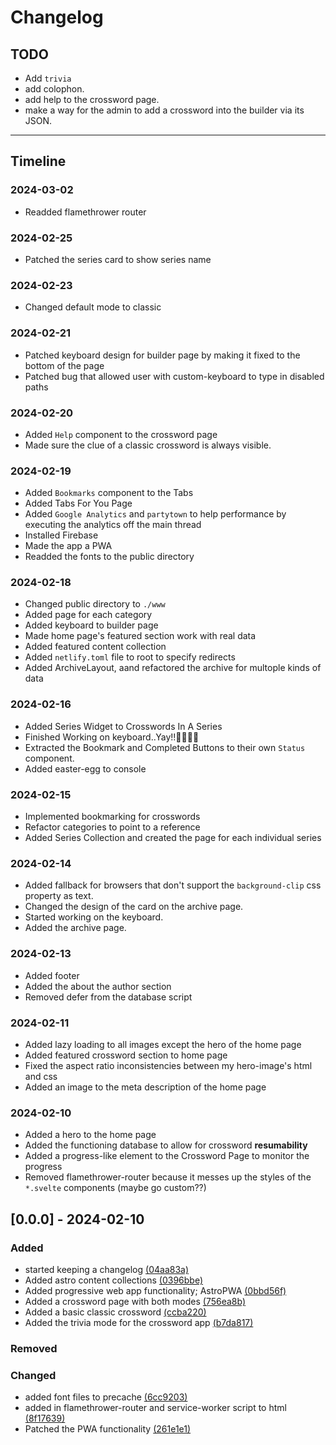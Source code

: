 # Changelog

## TODO

- Add `trivia`
- add colophon.
- add help to the crossword page.
- make a way for the admin to add a crossword into the builder via its JSON.

---

## Timeline

### 2024-03-02

- Readded flamethrower router

### 2024-02-25

- Patched the series card to show series name

### 2024-02-23

- Changed default mode to classic

### 2024-02-21

- Patched keyboard design for builder page by making it fixed to the bottom of the page
- Patched bug that allowed user with custom-keyboard to type in disabled paths

### 2024-02-20

- Added `Help` component to the crossword page
- Made sure the clue of a classic crossword is always visible. 

### 2024-02-19

- Added `Bookmarks` component to the Tabs
- Added Tabs For You Page
- Added `Google Analytics` and `partytown` to help performance by executing the analytics off the main thread
- Installed Firebase
- Made the app a PWA
- Readded the fonts to the public directory

### 2024-02-18

- Changed public directory to `./www`
- Added page for each category
- Added keyboard to builder page
- Made home page's featured section work with real data
- Added featured content collection 
- Added `netlify.toml` file to root to specify redirects
- Added ArchiveLayout, aand refactored the archive for multople kinds of data

### 2024-02-16

- Added Series Widget to Crosswords In A Series
- Finished Working on keyboard..Yay!!🎉🎉🎉🎉
- Extracted the Bookmark and Completed Buttons to their own `Status` component.
- Added easter-egg to console

### 2024-02-15

- Implemented bookmarking for crosswords
- Refactor categories to point to a reference
- Added Series Collection and created the page for each individual series

### 2024-02-14

- Added fallback for browsers that don't support the `background-clip` css property as text.
- Changed the design of the card on the archive page.
- Started working on the keyboard.
- Added the archive page.

### 2024-02-13

- Added footer
- Added the about the author section
- Removed defer from the database script

### 2024-02-11

- Added lazy loading to all images except the hero of the home page
- Added featured crossword section to home page
- Fixed the aspect ratio inconsistencies between my hero-image's html and css
- Added an image to the meta description of the home page

### 2024-02-10

- Added a hero to the home page
- Added the functioning database to allow for crossword **resumability**
- Added a progress-like element to the Crossword Page to monitor the progress
- Removed flamethrower-router because it messes up the styles of the `*.svelte` components (maybe go custom??)

## [0.0.0] - 2024-02-10

### Added

- started keeping a changelog [(04aa83a)](https://github.com/Ikuewumi/medcross/commit/04aa83a)
- Added astro content collections [(0396bbe)](https://github.com/Ikuewumi/medcross/commit/0396bbe)
- Added progressive web app functionality; AstroPWA [(0bbd56f)](https://github.com/Ikuewumi/medcross/commit/0bbd56f)
- Added a crossword page with both modes [(756ea8b)](https://github.com/Ikuewumi/medcross/commit/756ea8b)
- Added a basic classic crossword [(ccba220)](https://github.com/Ikuewumi/medcross/commit/ccba220)
- Added the trivia mode for the crossword app [(b7da817)](https://github.com/Ikuewumi/medcross/commit/b7da817)

### Removed

### Changed

- added font files to precache [(6cc9203)](https://github.com/Ikuewumi/medcross/commit/6cc9203)
- added in flamethrower-router and service-worker script to html [(8f17639)](https://github.com/Ikuewumi/medcross/commit/8f17639)
- Patched the PWA functionality [(261e1e1)](https://github.com/Ikuewumi/medcross/commit/261e1e1)
